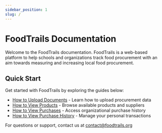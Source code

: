 ```yaml
---
sidebar_position: 1
slug: /
---
```


# FoodTrails Documentation

Welcome to the FoodTrails documentation. FoodTrails is a web-based platform to help schools and organizations track food procurement with an aim towards measuring and increasing local food procurement.

## Quick Start

Get started with FoodTrails by exploring the guides below:

- [How to Upload Documents](/how-to-upload) - Learn how to upload procurement data
- [How to View Products](/how-to-view-products) - Browse available products and suppliers
- [How to View Purchases](/how-to-view-purchases) - Access organizational purchase history
- [How to View Purchase History](/how-to-view-purchase-history) - Manage your personal transactions

For questions or support, contact us at [contact@foodtrails.org](mailto:contact@foodtrails.org)
